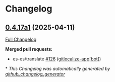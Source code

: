 # Changelog

## [0.4.17a1](https://github.com/OpenVoiceOS/ovos-skill-date-time/tree/0.4.17a1) (2025-04-11)

[Full Changelog](https://github.com/OpenVoiceOS/ovos-skill-date-time/compare/0.4.16...0.4.17a1)

**Merged pull requests:**

- es-es/translate [\#126](https://github.com/OpenVoiceOS/ovos-skill-date-time/pull/126) ([gitlocalize-app[bot]](https://github.com/apps/gitlocalize-app))



\* *This Changelog was automatically generated by [github_changelog_generator](https://github.com/github-changelog-generator/github-changelog-generator)*
